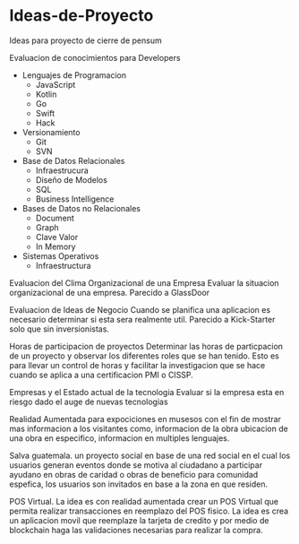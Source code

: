 # Ideas-de-Proyecto
Ideas para proyecto de cierre de pensum

Evaluacion de conocimientos para Developers
 - Lenguajes de Programacion
    - JavaScript
    - Kotlin
    - Go
    - Swift
    - Hack
 - Versionamiento
    - Git
    - SVN
 - Base de Datos Relacionales
    - Infraestrucura
    - Diseño de Modelos
    - SQL
    - Business Intelligence
 - Bases de Datos no Relacionales
    - Document
    - Graph
    - Clave Valor
    - In Memory
 - Sistemas Operativos
    - Infraestructura
   
Evaluacion del Clima Organizacional de una Empresa
Evaluar la situacion organizacional de una empresa.  Parecido a GlassDoor

Evaluacion de Ideas de Negocio
Cuando se planifica una aplicacion es necesario determinar si esta sera realmente util.  Parecido a Kick-Starter solo que sin inversionistas.
  
Horas de participacion de proyectos
Determinar las horas de particpacion de un proyecto y observar los diferentes roles que se han tenido.  Esto es para llevar un control de horas y facilitar la investigacion que se hace cuando se aplica a una certificacion PMI o CISSP.

Empresas y el Estado actual de la tecnologia
Evaluar si la empresa esta en riesgo dado el auge de nuevas tecnologias

Realidad Aumentada para expociciones en musesos con el fin de mostrar mas informacion a los visitantes como, informacion de la obra ubicacion de una obra en especifico, informacion en multiples lenguajes.

Salva guatemala. un proyecto social en base de una red social en el cual los usuarios generan eventos donde se motiva al ciudadano a participar ayudano en obras de caridad o obras de beneficio para comunidad espefica, los usuarios son invitados en base a la zona en que residen. 

POS Virtual.  La idea es con realidad aumentada crear un POS Virtual que permita realizar transacciones en reemplazo del POS fisico.  La idea es crea un aplicacion movil que reemplaze la tarjeta de credito y por medio de blockchain haga las validaciones necesarias para realizar la compra.
